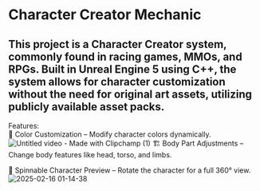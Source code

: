 # Character Creator Mechanic

## This project is a Character Creator system, commonly found in racing games, MMOs, and RPGs. Built in Unreal Engine 5 using C++, the system allows for character customization without the need for original art assets, utilizing publicly available asset packs.



Features:<br/>
🎨 Color Customization – Modify character colors dynamically. <br/>
![Untitled video - Made with Clipchamp (1)](https://github.com/user-attachments/assets/17d3caff-34bf-4e00-8d1b-6adc85e551ff)
🏗️ Body Part Adjustments – Change body features like head, torso, and limbs.<br/>

🔄 Spinnable Character Preview – Rotate the character for a full 360° view.<br/>
![2025-02-16 01-14-38](https://github.com/user-attachments/assets/3f5a4a71-58d3-420e-a032-b84dbb8bc1b3)
